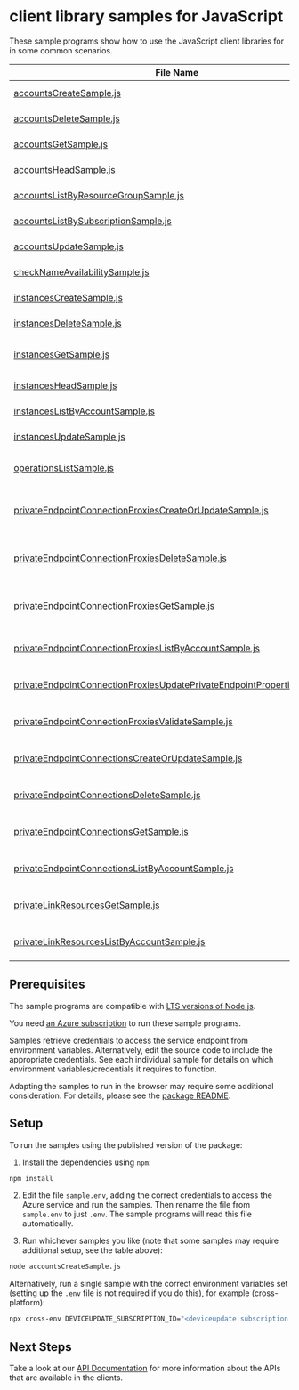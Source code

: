 # client library samples for JavaScript

These sample programs show how to use the JavaScript client libraries for in some common scenarios.

| **File Name**                                                                                                                                     | **Description**                                                                                                                                                                                                                                                                                                                                      |
| ------------------------------------------------------------------------------------------------------------------------------------------------- | ---------------------------------------------------------------------------------------------------------------------------------------------------------------------------------------------------------------------------------------------------------------------------------------------------------------------------------------------------- |
| [accountsCreateSample.js][accountscreatesample]                                                                                                   | Creates or updates Account. x-ms-original-file: specification/deviceupdate/resource-manager/Microsoft.DeviceUpdate/stable/2022-10-01/examples/Accounts/Accounts_Create.json                                                                                                                                                                          |
| [accountsDeleteSample.js][accountsdeletesample]                                                                                                   | Deletes account. x-ms-original-file: specification/deviceupdate/resource-manager/Microsoft.DeviceUpdate/stable/2022-10-01/examples/Accounts/Accounts_Delete.json                                                                                                                                                                                     |
| [accountsGetSample.js][accountsgetsample]                                                                                                         | Returns account details for the given account name. x-ms-original-file: specification/deviceupdate/resource-manager/Microsoft.DeviceUpdate/stable/2022-10-01/examples/Accounts/Accounts_Get.json                                                                                                                                                     |
| [accountsHeadSample.js][accountsheadsample]                                                                                                       | Checks whether account exists. x-ms-original-file: specification/deviceupdate/resource-manager/Microsoft.DeviceUpdate/stable/2022-10-01/examples/Accounts/Accounts_Head.json                                                                                                                                                                         |
| [accountsListByResourceGroupSample.js][accountslistbyresourcegroupsample]                                                                         | Returns list of Accounts. x-ms-original-file: specification/deviceupdate/resource-manager/Microsoft.DeviceUpdate/stable/2022-10-01/examples/Accounts/Accounts_List.json                                                                                                                                                                              |
| [accountsListBySubscriptionSample.js][accountslistbysubscriptionsample]                                                                           | Returns list of Accounts. x-ms-original-file: specification/deviceupdate/resource-manager/Microsoft.DeviceUpdate/stable/2022-10-01/examples/Accounts/Accounts_List.json                                                                                                                                                                              |
| [accountsUpdateSample.js][accountsupdatesample]                                                                                                   | Updates account's patchable properties x-ms-original-file: specification/deviceupdate/resource-manager/Microsoft.DeviceUpdate/stable/2022-10-01/examples/Accounts/Accounts_Update.json                                                                                                                                                               |
| [checkNameAvailabilitySample.js][checknameavailabilitysample]                                                                                     | Checks ADU resource name availability. x-ms-original-file: specification/deviceupdate/resource-manager/Microsoft.DeviceUpdate/stable/2022-10-01/examples/CheckNameAvailability_AlreadyExists.json                                                                                                                                                    |
| [instancesCreateSample.js][instancescreatesample]                                                                                                 | Creates or updates instance. x-ms-original-file: specification/deviceupdate/resource-manager/Microsoft.DeviceUpdate/stable/2022-10-01/examples/Instances/Instances_Create.json                                                                                                                                                                       |
| [instancesDeleteSample.js][instancesdeletesample]                                                                                                 | Deletes instance. x-ms-original-file: specification/deviceupdate/resource-manager/Microsoft.DeviceUpdate/stable/2022-10-01/examples/Instances/Instances_Delete.json                                                                                                                                                                                  |
| [instancesGetSample.js][instancesgetsample]                                                                                                       | Returns instance details for the given instance and account name. x-ms-original-file: specification/deviceupdate/resource-manager/Microsoft.DeviceUpdate/stable/2022-10-01/examples/Instances/Instances_Get.json                                                                                                                                     |
| [instancesHeadSample.js][instancesheadsample]                                                                                                     | Checks whether instance exists. x-ms-original-file: specification/deviceupdate/resource-manager/Microsoft.DeviceUpdate/stable/2022-10-01/examples/Instances/Instances_Head.json                                                                                                                                                                      |
| [instancesListByAccountSample.js][instanceslistbyaccountsample]                                                                                   | Returns instances for the given account name. x-ms-original-file: specification/deviceupdate/resource-manager/Microsoft.DeviceUpdate/stable/2022-10-01/examples/Instances/Instances_ListByAccount.json                                                                                                                                               |
| [instancesUpdateSample.js][instancesupdatesample]                                                                                                 | Updates instance's tags. x-ms-original-file: specification/deviceupdate/resource-manager/Microsoft.DeviceUpdate/stable/2022-10-01/examples/Instances/Instances_Update.json                                                                                                                                                                           |
| [operationsListSample.js][operationslistsample]                                                                                                   | Returns list of operations for Microsoft.DeviceUpdate resource provider. x-ms-original-file: specification/deviceupdate/resource-manager/Microsoft.DeviceUpdate/stable/2022-10-01/examples/Operations_List.json                                                                                                                                      |
| [privateEndpointConnectionProxiesCreateOrUpdateSample.js][privateendpointconnectionproxiescreateorupdatesample]                                   | (INTERNAL - DO NOT USE) Creates or updates the specified private endpoint connection proxy resource associated with the device update account. x-ms-original-file: specification/deviceupdate/resource-manager/Microsoft.DeviceUpdate/stable/2022-10-01/examples/PrivateEndpointConnectionProxies/PrivateEndpointConnectionProxy_CreateOrUpdate.json |
| [privateEndpointConnectionProxiesDeleteSample.js][privateendpointconnectionproxiesdeletesample]                                                   | (INTERNAL - DO NOT USE) Deletes the specified private endpoint connection proxy associated with the device update account. x-ms-original-file: specification/deviceupdate/resource-manager/Microsoft.DeviceUpdate/stable/2022-10-01/examples/PrivateEndpointConnectionProxies/PrivateEndpointConnectionProxy_Delete.json                             |
| [privateEndpointConnectionProxiesGetSample.js][privateendpointconnectionproxiesgetsample]                                                         | (INTERNAL - DO NOT USE) Get the specified private endpoint connection proxy associated with the device update account. x-ms-original-file: specification/deviceupdate/resource-manager/Microsoft.DeviceUpdate/stable/2022-10-01/examples/PrivateEndpointConnectionProxies/PrivateEndpointConnectionProxy_Get.json                                    |
| [privateEndpointConnectionProxiesListByAccountSample.js][privateendpointconnectionproxieslistbyaccountsample]                                     | (INTERNAL - DO NOT USE) List all private endpoint connection proxies in a device update account. x-ms-original-file: specification/deviceupdate/resource-manager/Microsoft.DeviceUpdate/stable/2022-10-01/examples/PrivateEndpointConnectionProxies/PrivateEndpointConnectionProxy_ListByAccount.json                                                |
| [privateEndpointConnectionProxiesUpdatePrivateEndpointPropertiesSample.js][privateendpointconnectionproxiesupdateprivateendpointpropertiessample] | (INTERNAL - DO NOT USE) Updates a private endpoint inside the private endpoint connection proxy object. x-ms-original-file: specification/deviceupdate/resource-manager/Microsoft.DeviceUpdate/stable/2022-10-01/examples/PrivateEndpointConnectionProxies/PrivateEndpointConnectionProxy_PrivateEndpointUpdate.json                                 |
| [privateEndpointConnectionProxiesValidateSample.js][privateendpointconnectionproxiesvalidatesample]                                               | (INTERNAL - DO NOT USE) Validates a private endpoint connection proxy object. x-ms-original-file: specification/deviceupdate/resource-manager/Microsoft.DeviceUpdate/stable/2022-10-01/examples/PrivateEndpointConnectionProxies/PrivateEndpointConnectionProxy_Validate.json                                                                        |
| [privateEndpointConnectionsCreateOrUpdateSample.js][privateendpointconnectionscreateorupdatesample]                                               | Update the state of specified private endpoint connection associated with the device update account. x-ms-original-file: specification/deviceupdate/resource-manager/Microsoft.DeviceUpdate/stable/2022-10-01/examples/PrivateEndpointConnections/PrivateEndpointConnection_CreateOrUpdate.json                                                      |
| [privateEndpointConnectionsDeleteSample.js][privateendpointconnectionsdeletesample]                                                               | Deletes the specified private endpoint connection associated with the device update account. x-ms-original-file: specification/deviceupdate/resource-manager/Microsoft.DeviceUpdate/stable/2022-10-01/examples/PrivateEndpointConnections/PrivateEndpointConnection_Delete.json                                                                      |
| [privateEndpointConnectionsGetSample.js][privateendpointconnectionsgetsample]                                                                     | Get the specified private endpoint connection associated with the device update account. x-ms-original-file: specification/deviceupdate/resource-manager/Microsoft.DeviceUpdate/stable/2022-10-01/examples/PrivateEndpointConnections/PrivateEndpointConnection_Get.json                                                                             |
| [privateEndpointConnectionsListByAccountSample.js][privateendpointconnectionslistbyaccountsample]                                                 | List all private endpoint connections in a device update account. x-ms-original-file: specification/deviceupdate/resource-manager/Microsoft.DeviceUpdate/stable/2022-10-01/examples/PrivateEndpointConnections/PrivateEndpointConnection_ListByAccount.json                                                                                          |
| [privateLinkResourcesGetSample.js][privatelinkresourcesgetsample]                                                                                 | Get the specified private link resource associated with the device update account. x-ms-original-file: specification/deviceupdate/resource-manager/Microsoft.DeviceUpdate/stable/2022-10-01/examples/PrivateLinkResources/PrivateLinkResources_Get.json                                                                                              |
| [privateLinkResourcesListByAccountSample.js][privatelinkresourceslistbyaccountsample]                                                             | List all private link resources in a device update account. x-ms-original-file: specification/deviceupdate/resource-manager/Microsoft.DeviceUpdate/stable/2022-10-01/examples/PrivateLinkResources/PrivateLinkResources_ListByAccount.json                                                                                                           |

## Prerequisites

The sample programs are compatible with [LTS versions of Node.js](https://github.com/nodejs/release#release-schedule).

You need [an Azure subscription][freesub] to run these sample programs.

Samples retrieve credentials to access the service endpoint from environment variables. Alternatively, edit the source code to include the appropriate credentials. See each individual sample for details on which environment variables/credentials it requires to function.

Adapting the samples to run in the browser may require some additional consideration. For details, please see the [package README][package].

## Setup

To run the samples using the published version of the package:

1. Install the dependencies using `npm`:

```bash
npm install
```

2. Edit the file `sample.env`, adding the correct credentials to access the Azure service and run the samples. Then rename the file from `sample.env` to just `.env`. The sample programs will read this file automatically.

3. Run whichever samples you like (note that some samples may require additional setup, see the table above):

```bash
node accountsCreateSample.js
```

Alternatively, run a single sample with the correct environment variables set (setting up the `.env` file is not required if you do this), for example (cross-platform):

```bash
npx cross-env DEVICEUPDATE_SUBSCRIPTION_ID="<deviceupdate subscription id>" DEVICEUPDATE_RESOURCE_GROUP="<deviceupdate resource group>" node accountsCreateSample.js
```

## Next Steps

Take a look at our [API Documentation][apiref] for more information about the APIs that are available in the clients.

[accountscreatesample]: https://github.com/Azure/azure-sdk-for-js/blob/main/sdk/deviceupdate/arm-deviceupdate/samples/v2/javascript/accountsCreateSample.js
[accountsdeletesample]: https://github.com/Azure/azure-sdk-for-js/blob/main/sdk/deviceupdate/arm-deviceupdate/samples/v2/javascript/accountsDeleteSample.js
[accountsgetsample]: https://github.com/Azure/azure-sdk-for-js/blob/main/sdk/deviceupdate/arm-deviceupdate/samples/v2/javascript/accountsGetSample.js
[accountsheadsample]: https://github.com/Azure/azure-sdk-for-js/blob/main/sdk/deviceupdate/arm-deviceupdate/samples/v2/javascript/accountsHeadSample.js
[accountslistbyresourcegroupsample]: https://github.com/Azure/azure-sdk-for-js/blob/main/sdk/deviceupdate/arm-deviceupdate/samples/v2/javascript/accountsListByResourceGroupSample.js
[accountslistbysubscriptionsample]: https://github.com/Azure/azure-sdk-for-js/blob/main/sdk/deviceupdate/arm-deviceupdate/samples/v2/javascript/accountsListBySubscriptionSample.js
[accountsupdatesample]: https://github.com/Azure/azure-sdk-for-js/blob/main/sdk/deviceupdate/arm-deviceupdate/samples/v2/javascript/accountsUpdateSample.js
[checknameavailabilitysample]: https://github.com/Azure/azure-sdk-for-js/blob/main/sdk/deviceupdate/arm-deviceupdate/samples/v2/javascript/checkNameAvailabilitySample.js
[instancescreatesample]: https://github.com/Azure/azure-sdk-for-js/blob/main/sdk/deviceupdate/arm-deviceupdate/samples/v2/javascript/instancesCreateSample.js
[instancesdeletesample]: https://github.com/Azure/azure-sdk-for-js/blob/main/sdk/deviceupdate/arm-deviceupdate/samples/v2/javascript/instancesDeleteSample.js
[instancesgetsample]: https://github.com/Azure/azure-sdk-for-js/blob/main/sdk/deviceupdate/arm-deviceupdate/samples/v2/javascript/instancesGetSample.js
[instancesheadsample]: https://github.com/Azure/azure-sdk-for-js/blob/main/sdk/deviceupdate/arm-deviceupdate/samples/v2/javascript/instancesHeadSample.js
[instanceslistbyaccountsample]: https://github.com/Azure/azure-sdk-for-js/blob/main/sdk/deviceupdate/arm-deviceupdate/samples/v2/javascript/instancesListByAccountSample.js
[instancesupdatesample]: https://github.com/Azure/azure-sdk-for-js/blob/main/sdk/deviceupdate/arm-deviceupdate/samples/v2/javascript/instancesUpdateSample.js
[operationslistsample]: https://github.com/Azure/azure-sdk-for-js/blob/main/sdk/deviceupdate/arm-deviceupdate/samples/v2/javascript/operationsListSample.js
[privateendpointconnectionproxiescreateorupdatesample]: https://github.com/Azure/azure-sdk-for-js/blob/main/sdk/deviceupdate/arm-deviceupdate/samples/v2/javascript/privateEndpointConnectionProxiesCreateOrUpdateSample.js
[privateendpointconnectionproxiesdeletesample]: https://github.com/Azure/azure-sdk-for-js/blob/main/sdk/deviceupdate/arm-deviceupdate/samples/v2/javascript/privateEndpointConnectionProxiesDeleteSample.js
[privateendpointconnectionproxiesgetsample]: https://github.com/Azure/azure-sdk-for-js/blob/main/sdk/deviceupdate/arm-deviceupdate/samples/v2/javascript/privateEndpointConnectionProxiesGetSample.js
[privateendpointconnectionproxieslistbyaccountsample]: https://github.com/Azure/azure-sdk-for-js/blob/main/sdk/deviceupdate/arm-deviceupdate/samples/v2/javascript/privateEndpointConnectionProxiesListByAccountSample.js
[privateendpointconnectionproxiesupdateprivateendpointpropertiessample]: https://github.com/Azure/azure-sdk-for-js/blob/main/sdk/deviceupdate/arm-deviceupdate/samples/v2/javascript/privateEndpointConnectionProxiesUpdatePrivateEndpointPropertiesSample.js
[privateendpointconnectionproxiesvalidatesample]: https://github.com/Azure/azure-sdk-for-js/blob/main/sdk/deviceupdate/arm-deviceupdate/samples/v2/javascript/privateEndpointConnectionProxiesValidateSample.js
[privateendpointconnectionscreateorupdatesample]: https://github.com/Azure/azure-sdk-for-js/blob/main/sdk/deviceupdate/arm-deviceupdate/samples/v2/javascript/privateEndpointConnectionsCreateOrUpdateSample.js
[privateendpointconnectionsdeletesample]: https://github.com/Azure/azure-sdk-for-js/blob/main/sdk/deviceupdate/arm-deviceupdate/samples/v2/javascript/privateEndpointConnectionsDeleteSample.js
[privateendpointconnectionsgetsample]: https://github.com/Azure/azure-sdk-for-js/blob/main/sdk/deviceupdate/arm-deviceupdate/samples/v2/javascript/privateEndpointConnectionsGetSample.js
[privateendpointconnectionslistbyaccountsample]: https://github.com/Azure/azure-sdk-for-js/blob/main/sdk/deviceupdate/arm-deviceupdate/samples/v2/javascript/privateEndpointConnectionsListByAccountSample.js
[privatelinkresourcesgetsample]: https://github.com/Azure/azure-sdk-for-js/blob/main/sdk/deviceupdate/arm-deviceupdate/samples/v2/javascript/privateLinkResourcesGetSample.js
[privatelinkresourceslistbyaccountsample]: https://github.com/Azure/azure-sdk-for-js/blob/main/sdk/deviceupdate/arm-deviceupdate/samples/v2/javascript/privateLinkResourcesListByAccountSample.js
[apiref]: https://docs.microsoft.com/javascript/api/@azure/arm-deviceupdate?view=azure-node-preview
[freesub]: https://azure.microsoft.com/free/
[package]: https://github.com/Azure/azure-sdk-for-js/tree/main/sdk/deviceupdate/arm-deviceupdate/README.md
